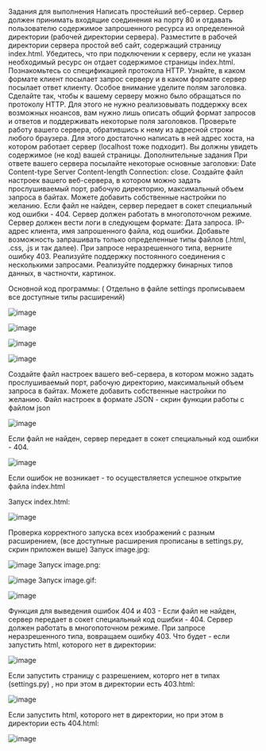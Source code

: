 Задания для выполнения
Написать простейший веб-сервер. Сервер должен принимать входящие соединения на порту 80 и отдавать пользователю содержимое запрошенного ресурса из определенной директории (рабочей директории сервера).
Разместите в рабочей директории сервера простой веб сайт, содержащий страницу index.html. Убедитесь, что при подключении к серверу, если не указан необходимый ресурс он отдает содержимое страницы index.html.
Познакомьтесь со спецификацией протокола HTTP. Узнайте, в каком формате клиент посылает запрос серверу и в каком формате сервер посылает ответ клиенту. Особое внимание уделите полям заголовка.
Сделайте так, чтобы к вашему серверу можно было обращаться по протоколу HTTP. Для этого не нужно реализовывать поддержку всех возможных нюансов, вам нужно лишь описать общий формат запросов и ответов и поддерживать некоторые поля заголовков.
Проверьте работу вашего сервера, обратившись к нему из адресной строки любого браузера. Для этого достаточно написать в ней адрес хоста, на котором работает сервер (localhost тоже подходит). Вы должны увидеть содержимое (не код) вашей страницы.
Дополнительные задания
При ответе вашего сервера посылайте некоторые основные заголовки:
Date
Content-type
Server
Content-length
Connection: close.
Создайте файл настроек вашего веб-сервера, в котором можно задать прослушиваемый порт, рабочую директорию, максимальный объем запроса в байтах. Можете добавить собственные настройки по желанию.
Если файл не найден, сервер передает в сокет специальный код ошибки - 404.
Сервер должен работать в многопоточном режиме.
Сервер должен вести логи в следующем формате: Дата запроса. IP-адрес клиента, имя запрошенного файла, код ошибки.
Добавьте возможность запрашивать только определенные типы файлов (.html, .css, .js и так далее). При запросе неразрешенного типа, верните ошибку 403.
Реализуйте поддержку постоянного соединения с несколькими запросами.
Реализуйте поддержку бинарных типов данных, в частночти, картинок.

Основной код программы:  ( Отдельно в файле settings прописываем все доступные типы расширений)

![image](https://user-images.githubusercontent.com/92279258/146086411-0ffed314-504a-4d96-bbba-b1351caac3f6.png)

![image](https://user-images.githubusercontent.com/92279258/146086449-198922b6-ee87-4a20-bdb4-a7d2bfb8d5a3.png)


![image](https://user-images.githubusercontent.com/92279258/146091610-454dd487-21bd-469a-ab24-8c02bf0fca00.png)


![image](https://user-images.githubusercontent.com/92279258/146086515-15f8e460-0c2b-4a5c-8f04-00ca050b28e2.png)

Создайте файл настроек вашего веб-сервера, в котором можно задать прослушиваемый порт, рабочую директорию, максимальный объем запроса в байтах. Можете добавить собственные настройки по желанию. Файл настроек в формате JSON - скрин функции работы с файлом json

![image](https://user-images.githubusercontent.com/92279258/146091848-947a1085-bc9d-47ed-8fd8-4d9a2447d7fe.png)

Если файл не найден, сервер передает в сокет специальный код ошибки - 404.

![image](https://user-images.githubusercontent.com/92279258/146092015-f0662cd0-8281-4c02-af4f-0ac076881f8e.png)

Если ошибок не возникает - то осуществляется успешное открытие файла index.html 

Запуск index.html:

![image](https://user-images.githubusercontent.com/92279258/146092557-af8f88b3-9112-47c2-ae8e-6639ac4d8f2f.png)

Проверка корректного запуска всех изображений с разным расширением, (все доступные расширения прописаны в settings.py, скрин приложен выше)
Запуск image.jpg:

![image](https://user-images.githubusercontent.com/92279258/146093478-5c9b9668-e815-4507-b9bd-d3e2bbca7c05.png)
Запуск image.png:

![image](https://user-images.githubusercontent.com/92279258/146093501-d484ddc3-6503-4fe4-946e-f9bce4585d6a.png)
Запуск image.gif:

![image](https://user-images.githubusercontent.com/92279258/146093545-02338e55-aeed-416c-957d-8ee260c80973.png)

Функция для  выведения ошибок 404 и 403 - 
Если файл не найден, сервер передает в сокет специальный код ошибки - 404.
Сервер должен работать в многопоточном режиме.
При запросе неразрешенного типа, вовращаем  ошибку 403.
Что будет - если запустить html, которого нет в директории:

![image](https://user-images.githubusercontent.com/92279258/146092738-f9707b14-f7d3-40f5-b059-ee11d7d39739.png)

Если запустить cтраницу с разрешением, которго нет в типах (settings.py) , но при этом в директории есть 403.html:

![image](https://user-images.githubusercontent.com/92279258/146092866-3927cd11-858c-465f-a771-df735c04d481.png)

Если запустить html, которого нет в директории, но  при этом в директории есть 404.html:

![image](https://user-images.githubusercontent.com/92279258/146092990-d0de9ccc-74db-4959-958e-cf1251d38685.png)









